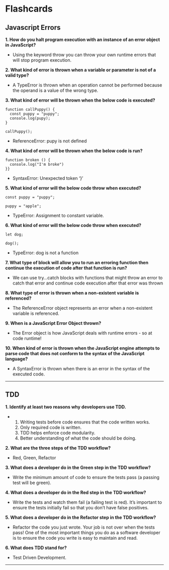 **Flashcards**
==============

**Javascript Errors**
---------------------

**1. How do you halt program execution with an instance of an error object in JavaScript?**

-   Using the keyword throw you can throw your own runtime errors that will stop program execution.

**2. What kind of error is thrown when a variable or parameter is not of a valid type?**

-   A TypeError is thrown when an operation cannot be performed because the operand is a value of the wrong type.

**3. What kind of error will be thrown when the below code is executed?**

    function callPuppy() {
      const puppy = "puppy";
      console.log(pupy);
    }

    callPuppy();

-   ReferenceError: pupy is not defined

**4. What kind of error will be thrown when the below code is run?**

    function broken () {
      console.log("I'm broke")
    }}

-   SyntaxError: Unexpected token ‘}’

**5. What kind of error will the below code throw when executed?**

    const puppy = "puppy";

    puppy = "apple";

-   TypeError: Assignment to constant variable.

**6. What kind of error will the below code throw when executed?**

    let dog;

    dog();

-   TypeError: dog is not a function

**7. What type of block will allow you to run an erroring function then continue the execution of code after that function is run?**

-   We can use try…catch blocks with functions that might throw an error to catch that error and continue code execution after that error was thrown

**8. What type of error is thrown when a non-existent variable is referenced?**

-   The ReferenceError object represents an error when a non-existent variable is referenced.

**9. When is a JavaScript Error Object thrown?**

-   The Error object is how JavaScript deals with runtime errors - so at code runtime!

**10. When kind of error is thrown when the JavaScript engine attempts to parse code that does not conform to the syntax of the JavaScript language?**

-   A SyntaxError is thrown when there is an error in the syntax of the executed code.

------------------------------------------------------------------------

**TDD**
-------

**1. Identify at least two reasons why developers use TDD.**

-   1.  Writing tests before code ensures that the code written works.
    2.  Only required code is written.
    3.  TDD helps enforce code modularity.
    4.  Better understanding of what the code should be doing.

**2. What are the three steps of the TDD workflow?**

-   Red, Green, Refactor

**3. What does a developer do in the Green step in the TDD workflow?**

-   Write the minimum amount of code to ensure the tests pass (a passing test will be green).

**4. What does a developer do in the Red step in the TDD workflow?**

-   Write the tests and watch them fail (a failing test is red). It’s important to ensure the tests initially fail so that you don’t have false positives.

**5. What does a developer do in the Refactor step in the TDD workflow?**

-   Refactor the code you just wrote. Your job is not over when the tests pass! One of the most important things you do as a software developer is to ensure the code you write is easy to maintain and read.

**6. What does TDD stand for?**

-   Test Driven Development.

------------------------------------------------------------------------
